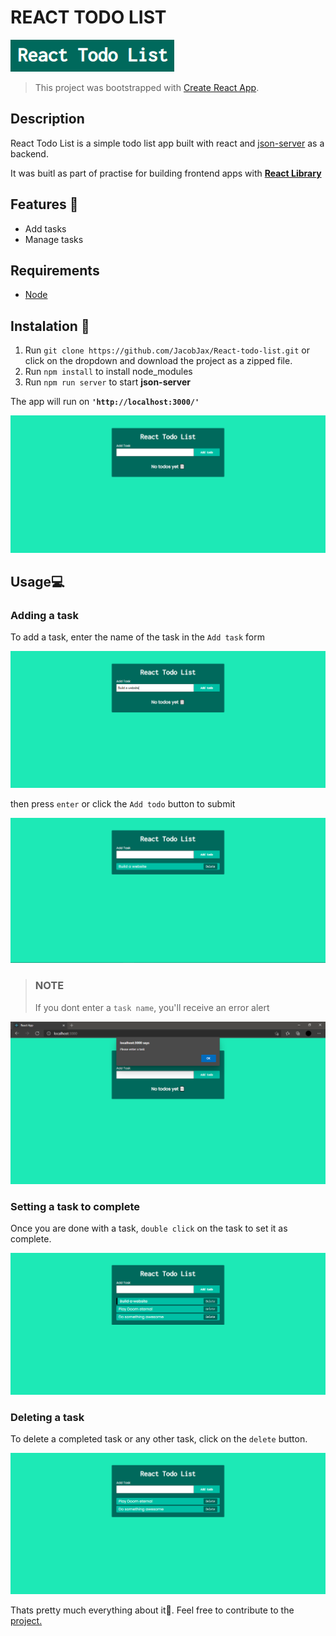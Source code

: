 # REACT TODO LIST

![app logo](illustration/logo.PNG)

>This project was bootstrapped with [Create React App](https://github.com/facebook/create-react-app).

## Description
React Todo List is a simple todo list app built with react and [json-server](https://github.com/typicode/json-server) as a backend.

It was buitl as part of practise for building frontend apps with [**React Library**](https://reactjs.org/)

## Features 📎
* Add tasks
* Manage tasks

## Requirements
* [Node](https://nodejs.org/en/)

## Instalation 💾
1. Run `git clone https://github.com/JacobJax/React-todo-list.git` or click on the dropdown and download the project as a zipped file.
1. Run `npm install` to install node_modules
1. Run `npm run server` to start **json-server**


The app will run on **`'http://localhost:3000/'`**

![app main menu](illustration/mainmenu.PNG)

## Usage💻
### Adding a task
To add a task, enter the name of the task in the `Add task` form 

![adding new task](illustration/add_item1.PNG)

then press `enter` or click the `Add todo` button to submit

![added task](illustration/add_item2.PNG)

>### NOTE
>If you dont enter a `task name`, you'll receive an error alert

![error alert](illustration/input_error.PNG)

### Setting a task to complete

Once you are done with a task, `double click` on the task to set it as complete.

![completed task](illustration/completedTask.PNG)

### Deleting a task
To delete a completed task or any other task, click on the `delete` button.

![deleted task](illustration/itemDeleted.PNG)

Thats pretty much everything about it🙂. 
Feel free to contribute to the [project.]( https://github.com/JacobJax/React-todo-list.git) 
